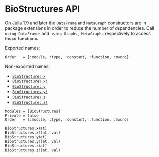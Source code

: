 # BioStructures API

On Julia 1.9 and later the `DataFrame` and `MetaGraph` constructors are in package extensions in order to reduce the number of dependencies.
Call `using DataFrames` and `using Graphs, MetaGraphs` respectively to access these functions.

Exported names:
```@index
Order   = [:module, :type, :constant, :function, :macro]
```
Non-exported names:
- [`BioStructures.x`](@ref)
- [`BioStructures.x!`](@ref)
- [`BioStructures.y`](@ref)
- [`BioStructures.y!`](@ref)
- [`BioStructures.z`](@ref)
- [`BioStructures.z!`](@ref)

```@autodocs
Modules = [BioStructures]
Private = false
Order   = [:module, :type, :constant, :function, :macro]
```
```@docs
BioStructures.x(at)
BioStructures.x!(at, val)
BioStructures.y(at)
BioStructures.y!(at, val)
BioStructures.z(at)
BioStructures.z!(at, val)
```
